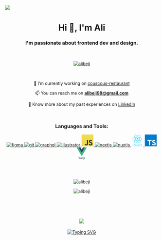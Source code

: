 <img src="https://raw.githubusercontent.com/alibeji/herodotWebsite/88279c9f3448a1ebf7a659072e4febeec21d2313/static/about_us_arthur_sword%201.svg" />

<h1 align="center">Hi 👋, I'm Ali</h1>
<h3 align="center">I'm passionate about frontend dev and design.</h3>
<br>
<br>
<div align="center">
<a href="https://github.com/ryo-ma/github-profile-trophy"><img src="https://github-profile-trophy.vercel.app/?username=alibeji&theme=onedark&title=Repositories,Experience,Commits,Issues,Reviews,PullRequest,Followers,MultiLanguage" alt="alibeji" /></a>
</div>
<br>
<br>

<div align="center">
  
🔭 I’m currently working on [couscous-restaurant](https://github.com/Midbytes/couscous-restaurant)

📫 You can reach me on **alibeji98@gmail.com**

 📄 Know more about my past experiences on [LinkedIn](https://www.linkedin.com/in/ali-beji/)

</div>
<br>
</p>

<h3 align="center">Languages and Tools:</h3>
<p align="center"> <a href="https://www.figma.com/" target="_blank" rel="noreferrer"> <img src="https://www.vectorlogo.zone/logos/figma/figma-icon.svg" alt="figma" width="40" height="40"/> </a> <a href="https://git-scm.com/" target="_blank" rel="noreferrer"> <img src="https://www.vectorlogo.zone/logos/git-scm/git-scm-icon.svg" alt="git" width="40" height="40"/> </a> <a href="https://graphql.org" target="_blank" rel="noreferrer"> <img src="https://www.vectorlogo.zone/logos/graphql/graphql-icon.svg" alt="graphql" width="40" height="40"/> </a> <a href="https://www.adobe.com/in/products/illustrator.html" target="_blank" rel="noreferrer"> <img src="https://www.vectorlogo.zone/logos/adobe_illustrator/adobe_illustrator-icon.svg" alt="illustrator" width="40" height="40"/> </a> <a href="https://developer.mozilla.org/en-US/docs/Web/JavaScript" target="_blank" rel="noreferrer"> <img src="https://raw.githubusercontent.com/devicons/devicon/master/icons/javascript/javascript-original.svg" alt="javascript" width="40" height="40"/> </a> <a href="https://nextjs.org/" target="_blank" rel="noreferrer"> <img src="https://res.cloudinary.com/practicaldev/image/fetch/s--RpUfSAFP--/c_imagga_scale,f_auto,fl_progressive,h_1080,q_auto,w_1080/https://dev-to-uploads.s3.amazonaws.com/uploads/articles/8otweo5ef6kwc26rmxe5.png" alt="nextjs" width="40" height="40"/> </a> <a href="https://nuxtjs.org/" target="_blank" rel="noreferrer"> <img src="https://www.vectorlogo.zone/logos/nuxtjs/nuxtjs-icon.svg" alt="nuxtjs" width="40" height="40"/> </a> <a href="https://reactjs.org/" target="_blank" rel="noreferrer"> <img src="https://raw.githubusercontent.com/devicons/devicon/master/icons/react/react-original-wordmark.svg" alt="react" width="40" height="40"/> </a> <a href="https://www.typescriptlang.org/" target="_blank" rel="noreferrer"> <img src="https://raw.githubusercontent.com/devicons/devicon/master/icons/typescript/typescript-original.svg" alt="typescript" width="40" height="40"/> </a> <a href="https://vuejs.org/" target="_blank" rel="noreferrer"> <img src="https://raw.githubusercontent.com/devicons/devicon/master/icons/vuejs/vuejs-original-wordmark.svg" alt="vuejs" width="40" height="40"/> </a> </p>
<br><br>
<div align="center">
<p><img src="https://github-stats-ali.vercel.app/api?username=alibeji&show_icons=true&locale=en&theme=onedark" alt="alibeji" /></p>

<p><img src="https://github-stats-ali.vercel.app/api/top-langs?username=alibeji&show_icons=true&locale=en&layout=compact&theme=onedark&hide=PHP" alt="alibeji" /></p>
</div>
<br>
<br><br><br>
<div align="center">
  <img  src="https://herodot-website.vercel.app/isometric_tipis.svg" width="auto" height="250"/>
  <br><br>
  <a href="https://git.io/typing-svg"><img src="https://readme-typing-svg.demolab.com?font=Fira+Code&duration=2000&pause=1000&color=90C43D&center=true&multiline=true&random=false&width=435&height=100&lines=A+random+old+design+of+mine.;It+was+fun+to+make." alt="Typing SVG" /></a>
</div>
